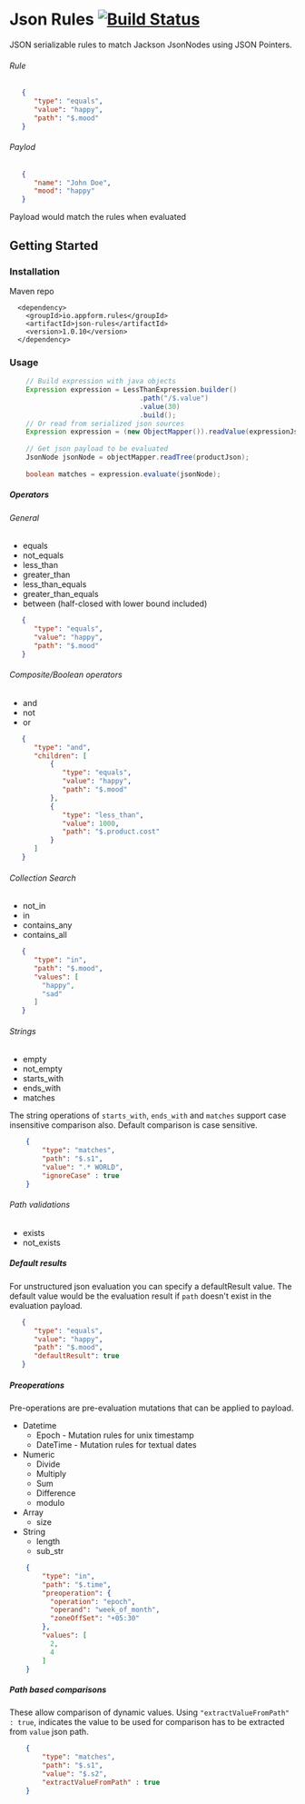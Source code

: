 # Json Rules [![Build Status](https://travis-ci.org/santanusinha/json-rules.svg?branch=master)](https://travis-ci.org/santanusinha/json-rules)

JSON serializable rules to match Jackson JsonNodes using JSON Pointers.

###### Rule
```json
   {
      "type": "equals",
      "value": "happy",
      "path": "$.mood"
   }
```

###### Paylod
```json
   {
      "name": "John Doe",
      "mood": "happy"
   }
```

Payload would match the rules when evaluated


## Getting Started
### Installation

Maven repo
```
  <dependency>
    <groupId>io.appform.rules</groupId>
    <artifactId>json-rules</artifactId>
    <version>1.0.10</version>
  </dependency>
```

### Usage
```java
    // Build expression with java objects
    Expression expression = LessThanExpression.builder()
                                .path("/$.value")
                                .value(30)
                                .build();
    // Or read from serialized json sources
    Expression expression = (new ObjectMapper()).readValue(expressionJson, Expression.class)
    
    // Get json payload to be evaluated
    JsonNode jsonNode = objectMapper.readTree(productJson);
    
    boolean matches = expression.evaluate(jsonNode);
```
##### Operators


###### General

 * equals
 * not_equals
 * less_than 
 * greater_than
 * less_than_equals
 * greater_than_equals
 * between (half-closed with lower bound included)

```json
   {
      "type": "equals",
      "value": "happy",
      "path": "$.mood"
   }
```

###### Composite/Boolean operators
 * and
 * not
 * or
```json
   {
      "type": "and",
      "children": [
          {
             "type": "equals",
             "value": "happy",
             "path": "$.mood"
          },
          {
             "type": "less_than",
             "value": 1000,
             "path": "$.product.cost"
          }
      ]
   }
```
###### Collection Search

 * not_in
 * in
 * contains_any
 * contains_all

```json
   {
      "type": "in",
      "path": "$.mood",
      "values": [
        "happy",
        "sad"
      ]
   }
```

###### Strings
 * empty
 * not_empty
 * starts_with
 * ends_with
 * matches

The string operations of `starts_with`, `ends_with` and `matches` support case insensitive comparison also. Default comparison is case sensitive.

```json
    {
        "type": "matches",
        "path": "$.s1",
        "value": ".* WORLD",
        "ignoreCase" : true
    }
```

###### Path validations
 * exists
 * not_exists
 

##### Default results

For unstructured json evaluation you can specify a defaultResult value.
The default value would be the evaluation result if `path` doesn't exist in the evaluation payload.

```json
   {
      "type": "equals",
      "value": "happy",
      "path": "$.mood",
      "defaultResult": true
   }
```

##### Preoperations

Pre-operations are pre-evaluation mutations that can be applied to payload.
 
 * Datetime
     * Epoch - Mutation rules for unix timestamp
     * DateTime - Mutation rules for textual dates
 * Numeric
     * Divide
     * Multiply
     * Sum
     * Difference
     * modulo
 * Array
     * size
 * String
     * length
     * sub_str

```json
    {
        "type": "in",
        "path": "$.time",
        "preoperation": {
          "operation": "epoch",
          "operand": "week_of_month",
          "zoneOffSet": "+05:30"
        },
        "values": [
          2,
          4
        ]
    }
```
  
##### Path based comparisons

These allow comparison of dynamic values. Using `"extractValueFromPath" : true`, indicates the value to be used for comparison has to be extracted from `value` json path.

``` json
    {
        "type": "matches",
        "path": "$.s1",
        "value": "$.s2",
        "extractValueFromPath" : true
    }
```
